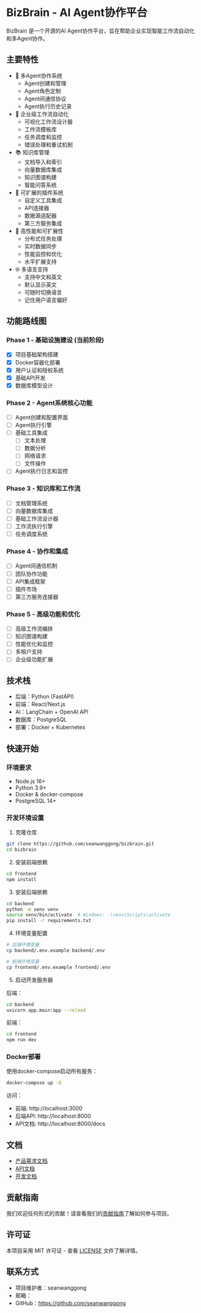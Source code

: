 # BizBrain - AI Agent协作平台

BizBrain 是一个开源的AI Agent协作平台，旨在帮助企业实现智能工作流自动化和多Agent协作。

## 主要特性

- 🤖 多Agent协作系统
  - Agent创建和管理
  - Agent角色定制
  - Agent间通信协议
  - Agent执行历史记录
- 🔄 企业级工作流自动化
  - 可视化工作流设计器
  - 工作流模板库
  - 任务调度和监控
  - 错误处理和重试机制
- 📚 知识库管理
  - 文档导入和索引
  - 向量数据库集成
  - 知识图谱构建
  - 智能问答系统
- 🔌 可扩展的插件系统
  - 自定义工具集成
  - API连接器
  - 数据源适配器
  - 第三方服务集成
- 🚀 高性能和可扩展性
  - 分布式任务处理
  - 实时数据同步
  - 性能监控和优化
  - 水平扩展支持
- 🌐 多语言支持
  - 支持中文和英文
  - 默认显示英文
  - 可随时切换语言
  - 记住用户语言偏好

## 功能路线图

### Phase 1 - 基础设施建设 (当前阶段)
- [x] 项目基础架构搭建
- [x] Docker容器化部署
- [x] 用户认证和授权系统
- [x] 基础API开发
- [x] 数据库模型设计

### Phase 2 - Agent系统核心功能
- [ ] Agent创建和配置界面
- [ ] Agent执行引擎
- [ ] 基础工具集成
  - [ ] 文本处理
  - [ ] 数据分析
  - [ ] 网络请求
  - [ ] 文件操作
- [ ] Agent执行日志和监控

### Phase 3 - 知识库和工作流
- [ ] 文档管理系统
- [ ] 向量数据库集成
- [ ] 基础工作流设计器
- [ ] 工作流执行引擎
- [ ] 任务调度系统

### Phase 4 - 协作和集成
- [ ] Agent间通信机制
- [ ] 团队协作功能
- [ ] API集成框架
- [ ] 插件市场
- [ ] 第三方服务连接器

### Phase 5 - 高级功能和优化
- [ ] 高级工作流编排
- [ ] 知识图谱构建
- [ ] 性能优化和监控
- [ ] 多租户支持
- [ ] 企业级功能扩展

## 技术栈

- 后端：Python (FastAPI)
- 前端：React/Next.js
- AI：LangChain + OpenAI API
- 数据库：PostgreSQL
- 部署：Docker + Kubernetes

## 快速开始

### 环境要求
- Node.js 16+
- Python 3.9+
- Docker & docker-compose
- PostgreSQL 14+

### 开发环境设置

1. 克隆仓库
```bash
git clone https://github.com/seanwanggong/bizbrain.git
cd bizbrain
```

2. 安装前端依赖
```bash
cd frontend
npm install
```

3. 安装后端依赖
```bash
cd backend
python -m venv venv
source venv/bin/activate  # Windows: .\venv\Scripts\activate
pip install -r requirements.txt
```

4. 环境变量配置
```bash
# 后端环境变量
cp backend/.env.example backend/.env

# 前端环境变量
cp frontend/.env.example frontend/.env
```

5. 启动开发服务器

后端：
```bash
cd backend
uvicorn app.main:app --reload
```

前端：
```bash
cd frontend
npm run dev
```

### Docker部署

使用docker-compose启动所有服务：

```bash
docker-compose up -d
```

访问：
- 前端: http://localhost:3000
- 后端API: http://localhost:8000
- API文档: http://localhost:8000/docs

## 文档

- [产品需求文档](./PRD.md)
- [API文档](http://localhost:8000/docs)
- [开发文档](./docs/development.md)

## 贡献指南

我们欢迎任何形式的贡献！请查看我们的[贡献指南](CONTRIBUTING.md)了解如何参与项目。

## 许可证

本项目采用 MIT 许可证 - 查看 [LICENSE](LICENSE) 文件了解详情。

## 联系方式

- 项目维护者：seanwanggong
- 邮箱：
- GitHub：https://github.com/seanwanggong